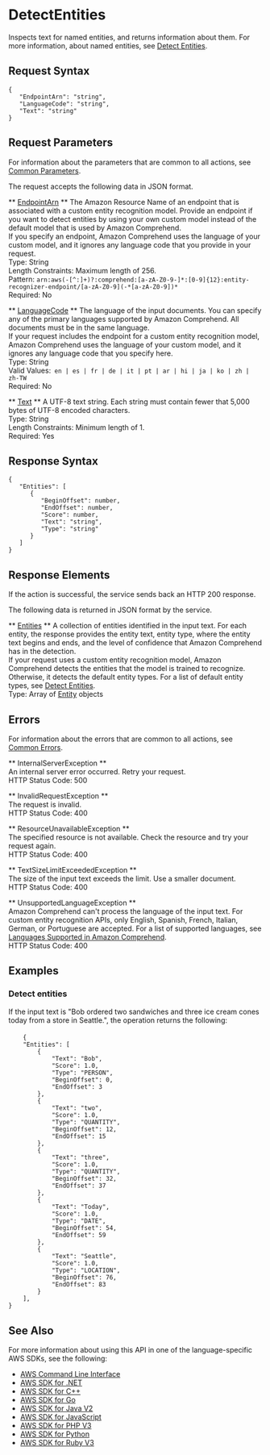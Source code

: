 # DetectEntities<a name="API_DetectEntities"></a>

Inspects text for named entities, and returns information about them\. For more information, about named entities, see [Detect Entities](how-entities.md)\. 

## Request Syntax<a name="API_DetectEntities_RequestSyntax"></a>

```
{
   "EndpointArn": "string",
   "LanguageCode": "string",
   "Text": "string"
}
```

## Request Parameters<a name="API_DetectEntities_RequestParameters"></a>

For information about the parameters that are common to all actions, see [Common Parameters](CommonParameters.md)\.

The request accepts the following data in JSON format\.

 ** [EndpointArn](#API_DetectEntities_RequestSyntax) **   <a name="comprehend-DetectEntities-request-EndpointArn"></a>
The Amazon Resource Name of an endpoint that is associated with a custom entity recognition model\. Provide an endpoint if you want to detect entities by using your own custom model instead of the default model that is used by Amazon Comprehend\.  
If you specify an endpoint, Amazon Comprehend uses the language of your custom model, and it ignores any language code that you provide in your request\.  
Type: String  
Length Constraints: Maximum length of 256\.  
Pattern: `arn:aws(-[^:]+)?:comprehend:[a-zA-Z0-9-]*:[0-9]{12}:entity-recognizer-endpoint/[a-zA-Z0-9](-*[a-zA-Z0-9])*`   
Required: No

 ** [LanguageCode](#API_DetectEntities_RequestSyntax) **   <a name="comprehend-DetectEntities-request-LanguageCode"></a>
The language of the input documents\. You can specify any of the primary languages supported by Amazon Comprehend\. All documents must be in the same language\.  
If your request includes the endpoint for a custom entity recognition model, Amazon Comprehend uses the language of your custom model, and it ignores any language code that you specify here\.  
Type: String  
Valid Values:` en | es | fr | de | it | pt | ar | hi | ja | ko | zh | zh-TW`   
Required: No

 ** [Text](#API_DetectEntities_RequestSyntax) **   <a name="comprehend-DetectEntities-request-Text"></a>
A UTF\-8 text string\. Each string must contain fewer that 5,000 bytes of UTF\-8 encoded characters\.  
Type: String  
Length Constraints: Minimum length of 1\.  
Required: Yes

## Response Syntax<a name="API_DetectEntities_ResponseSyntax"></a>

```
{
   "Entities": [ 
      { 
         "BeginOffset": number,
         "EndOffset": number,
         "Score": number,
         "Text": "string",
         "Type": "string"
      }
   ]
}
```

## Response Elements<a name="API_DetectEntities_ResponseElements"></a>

If the action is successful, the service sends back an HTTP 200 response\.

The following data is returned in JSON format by the service\.

 ** [Entities](#API_DetectEntities_ResponseSyntax) **   <a name="comprehend-DetectEntities-response-Entities"></a>
A collection of entities identified in the input text\. For each entity, the response provides the entity text, entity type, where the entity text begins and ends, and the level of confidence that Amazon Comprehend has in the detection\.   
If your request uses a custom entity recognition model, Amazon Comprehend detects the entities that the model is trained to recognize\. Otherwise, it detects the default entity types\. For a list of default entity types, see [Detect Entities](how-entities.md)\.  
Type: Array of [Entity](API_Entity.md) objects

## Errors<a name="API_DetectEntities_Errors"></a>

For information about the errors that are common to all actions, see [Common Errors](CommonErrors.md)\.

 ** InternalServerException **   
An internal server error occurred\. Retry your request\.  
HTTP Status Code: 500

 ** InvalidRequestException **   
The request is invalid\.  
HTTP Status Code: 400

 ** ResourceUnavailableException **   
The specified resource is not available\. Check the resource and try your request again\.  
HTTP Status Code: 400

 ** TextSizeLimitExceededException **   
The size of the input text exceeds the limit\. Use a smaller document\.  
HTTP Status Code: 400

 ** UnsupportedLanguageException **   
Amazon Comprehend can't process the language of the input text\. For custom entity recognition APIs, only English, Spanish, French, Italian, German, or Portuguese are accepted\. For a list of supported languages, see [Languages Supported in Amazon Comprehend](supported-languages.md)\.   
HTTP Status Code: 400

## Examples<a name="API_DetectEntities_Examples"></a>

### Detect entities<a name="API_DetectEntities_Example_1"></a>

If the input text is "Bob ordered two sandwiches and three ice cream cones today from a store in Seattle\.", the operation returns the following:

#### <a name="w71aac49b5c89c15b3b5"></a>

```
    {
    "Entities": [
        {
            "Text": "Bob",
            "Score": 1.0,
            "Type": "PERSON",
            "BeginOffset": 0,
            "EndOffset": 3
        },
        {
            "Text": "two",
            "Score": 1.0,
            "Type": "QUANTITY",
            "BeginOffset": 12,
            "EndOffset": 15
        },
        {
            "Text": "three",
            "Score": 1.0,
            "Type": "QUANTITY",
            "BeginOffset": 32,
            "EndOffset": 37
        },
        {
            "Text": "Today",
            "Score": 1.0,
            "Type": "DATE",
            "BeginOffset": 54,
            "EndOffset": 59
        },
        {
            "Text": "Seattle",
            "Score": 1.0,
            "Type": "LOCATION",
            "BeginOffset": 76,
            "EndOffset": 83
        }
    ],
}
```

## See Also<a name="API_DetectEntities_SeeAlso"></a>

For more information about using this API in one of the language\-specific AWS SDKs, see the following:
+  [AWS Command Line Interface](https://docs.aws.amazon.com/goto/aws-cli/comprehend-2017-11-27/DetectEntities) 
+  [AWS SDK for \.NET](https://docs.aws.amazon.com/goto/DotNetSDKV3/comprehend-2017-11-27/DetectEntities) 
+  [AWS SDK for C\+\+](https://docs.aws.amazon.com/goto/SdkForCpp/comprehend-2017-11-27/DetectEntities) 
+  [AWS SDK for Go](https://docs.aws.amazon.com/goto/SdkForGoV1/comprehend-2017-11-27/DetectEntities) 
+  [AWS SDK for Java V2](https://docs.aws.amazon.com/goto/SdkForJavaV2/comprehend-2017-11-27/DetectEntities) 
+  [AWS SDK for JavaScript](https://docs.aws.amazon.com/goto/AWSJavaScriptSDK/comprehend-2017-11-27/DetectEntities) 
+  [AWS SDK for PHP V3](https://docs.aws.amazon.com/goto/SdkForPHPV3/comprehend-2017-11-27/DetectEntities) 
+  [AWS SDK for Python](https://docs.aws.amazon.com/goto/boto3/comprehend-2017-11-27/DetectEntities) 
+  [AWS SDK for Ruby V3](https://docs.aws.amazon.com/goto/SdkForRubyV3/comprehend-2017-11-27/DetectEntities) 